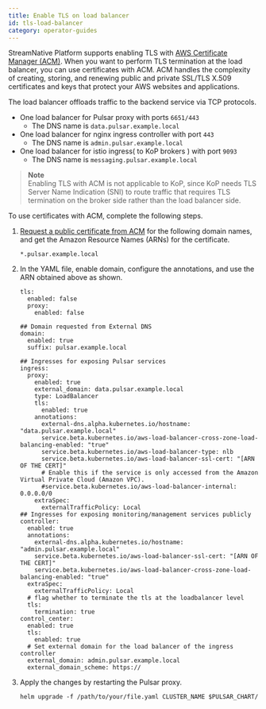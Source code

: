 ```yaml
---
title: Enable TLS on load balancer
id: tls-load-balancer
category: operator-guides
---
```


StreamNative Platform supports enabling TLS with [AWS Certificate Manager (ACM)](https://docs.aws.amazon.com/acm/latest/userguide/acm-overview.html). When you want to perform TLS termination at the load balancer, you can use certificates with ACM. ACM handles the complexity of creating, storing, and renewing public and private SSL/TLS X.509 certificates and keys that protect your AWS websites and applications.

The load balancer offloads traffic to the backend service via TCP protocols.

* One load balancer for Pulsar proxy with ports `6651/443`
  * The DNS name is `data.pulsar.example.local`
* One load balancer for nginx ingress controller with port `443`
  * The DNS name is `admin.pulsar.example.local`
* One load balancer for istio ingress( to KoP brokers ) with port `9093`
  * The DNS name is `messaging.pulsar.example.local`

> **Note**     
> Enabling TLS with ACM is not applicable to KoP, since KoP needs TLS Server Name Indication (SNI) to route traffic that requires TLS termination on the broker side rather than the load balancer side. 

To use certificates with ACM, complete the following steps.

1. [Request a public certificate from ACM](https://docs.aws.amazon.com/acm/latest/userguide/gs-acm-request-public.html) for the following domain names, and get the Amazon Resource Names (ARNs) for the certificate.

	```
	*.pulsar.example.local
	```

2. In the YAML file, enable domain, configure the annotations, and use the ARN obtained above as shown. 

   ```
   tls:
     enabled: false
     proxy:
       enabled: false

   ## Domain requested from External DNS
   domain:
     enabled: true
     suffix: pulsar.example.local

   ## Ingresses for exposing Pulsar services
   ingress:
     proxy:
       enabled: true
       external_domain: data.pulsar.example.local
       type: LoadBalancer
       tls:
         enabled: true
       annotations:
         external-dns.alpha.kubernetes.io/hostname: "data.pulsar.example.local"
         service.beta.kubernetes.io/aws-load-balancer-cross-zone-load-balancing-enabled: "true"
         service.beta.kubernetes.io/aws-load-balancer-type: nlb
         service.beta.kubernetes.io/aws-load-balancer-ssl-cert: "[ARN OF THE CERT]"
         # Enable this if the service is only accessed from the Amazon Virtual Private Cloud (Amazon VPC).
         #service.beta.kubernetes.io/aws-load-balancer-internal: 0.0.0.0/0
       extraSpec:
         externalTrafficPolicy: Local
   ## Ingresses for exposing monitoring/management services publicly
   controller:
     enabled: true
     annotations:
       external-dns.alpha.kubernetes.io/hostname: "admin.pulsar.example.local"
       service.beta.kubernetes.io/aws-load-balancer-ssl-cert: "[ARN OF THE CERT]"
       service.beta.kubernetes.io/aws-load-balancer-cross-zone-load-balancing-enabled: "true"
     extraSpec:
       externalTrafficPolicy: Local
     # flag whether to terminate the tls at the loadbalancer level
     tls:
       termination: true
   control_center:
     enabled: true
     tls:
       enabled: true
     # Set external domain for the load balancer of the ingress controller
     external_domain: admin.pulsar.example.local
     external_domain_scheme: https://
     ```

3. Apply the changes by restarting the Pulsar proxy.

    ```
    helm upgrade -f /path/to/your/file.yaml CLUSTER_NAME $PULSAR_CHART/
    ```

